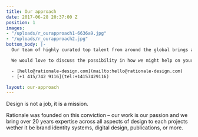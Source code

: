 ```yaml
---
title: Our approach
date: 2017-06-28 20:37:00 Z
position: 1
images:
- "/uploads/r_ourapproach1-6636a9.jpg"
- "/uploads/r_ourapproach2.jpg"
bottom_body: |-
  Our team of highly curated top talent from around the global brings a world class and international perspective. Sean Wolcott the founder of Rationale brings over 20 years experience lorem ipsum dolor ist amet lorem dolor amet.

  We would love to discuss the possibility in how we might help on your next project.

  - [hello@rationale-design.com](mailto:hello@rationale-design.com)
  - [+1 415/742 9116](tel:+14157429116)

layout: our-approach
---
```


Design is not a job, it is a mission.

Rationale was founded on this conviction – our work is our passion and we bring over 20 years expertise across all aspects of design to each projects wether it be brand identity systems, digital design, publications, or more.

